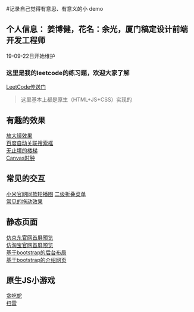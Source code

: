 #记录自己觉得有意思、有意义的小 demo

个人信息：
姜博健，花名：余光，厦门稿定设计前端开发工程师
---
19-09-22日开始维护

### 这里是我的leetcode的练习题，欢迎大家了解
[LeetCode传送门](https://github.com/webbj97/leetCode-JavaScript-bj)

> 这里基本上都是原生（HTML+JS+CSS）实现的

## 有趣的效果

[放大镜效果](https://webbj97.github.io/web-demo-bj/effect/magnifier/index.html)  
[百度自动关联搜索框](https://webbj97.github.io/web-demo-bj/JSDemo/associate.html)  
[无止境的楼梯](https://webbj97.github.io/web-demo-bj/CSS/stairs/index.html)  
[Canvas时钟](https://webbj97.github.io/web-demo-bj/canvas-svg%E7%9B%B8%E5%85%B3/clock/index.html)  


## 常见的交互

[小米官网同款轮播图](https://webbj97.github.io/web-demo-bj/slider/slider-mi/demo.html)
[二级折叠菜单](https://webbj97.github.io/web-demo-bj/dom/折叠菜单.html)  
[常见的拖动效果](https://webbj97.github.io/web-demo-bj/dom/拖动.html)  


## 静态页面

[仿京东官网首屏预览](https://webbj97.github.io/web-demo-bj/静态官网/京东官网/demo.html)  
[仿淘宝官网首屏预览](https://webbj97.github.io/web-demo-bj/静态官网/淘宝首屏/index.html)  
[基于bootstrap的后台布局](https://webbj97.github.io/web-demo-bj/静态官网/bootstrap/index.html)  
[基于bootstrap的介绍网页](https://webbj97.github.io/web-demo-bj/静态官网/浏览器介绍网页/demo.html)  

## 原生JS小游戏

[贪吃蛇](https://webbj97.github.io/web-demo-bj/JSGame/snake/index.html)  
[扫雷](https://webbj97.github.io/web-demo-bj/JSGame/landmine/index.html)
